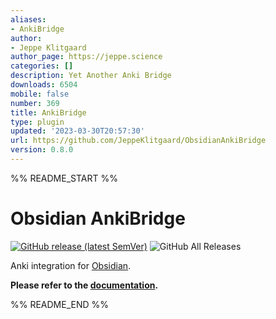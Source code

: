 ```yaml
---
aliases:
- AnkiBridge
author:
- Jeppe Klitgaard
author_page: https://jeppe.science
categories: []
description: Yet Another Anki Bridge
downloads: 6504
mobile: false
number: 369
title: AnkiBridge
type: plugin
updated: '2023-03-30T20:57:30'
url: https://github.com/JeppeKlitgaard/ObsidianAnkiBridge
version: 0.8.0
---
```


%% README_START %%

# Obsidian AnkiBridge

[![GitHub release (latest SemVer)](https://img.shields.io/github/v/release/JeppeKlitgaard/ObsidianAnkiBridge?style=for-the-badge&sort=semver)](https://github.com/JeppeKlitgaard/ObsidianAnkiBridge/releases/latest)
![GitHub All Releases](https://img.shields.io/github/downloads/JeppeKlitgaard/ObsidianAnkiBridge/total?style=for-the-badge)

Anki integration for [Obsidian](https://obsidian.md/).

**Please refer to the [documentation](https://jeppeklitgaard.github.io/ObsidianAnkiBridge/).**


%% README_END %%